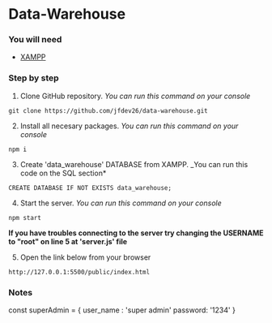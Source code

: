 # Data-Warehouse


### You will need

- [XAMPP](https://www.apachefriends.org/es/index.html)

### Step by step

1. Clone GitHub repository. _You can run this command on your console_

```
git clone https://github.com/jfdev26/data-warehouse.git
```

2. Install all necesary packages. _You can run this command on your console_

```
npm i
```

3. Create 'data_warehouse' DATABASE from XAMPP. \_You can run this code on the SQL section\*

```
CREATE DATABASE IF NOT EXISTS data_warehouse;
```

4. Start the server. _You can run this command on your console_

```
npm start
```

**If you have troubles connecting to the server try changing the USERNAME to "root" on line 5 at 'server.js' file**

5. Open the link below from your browser

```
http://127.0.0.1:5500/public/index.html
```

### Notes

const superAdmin =
{
user_name : 'super admin'
password: '1234'
}
